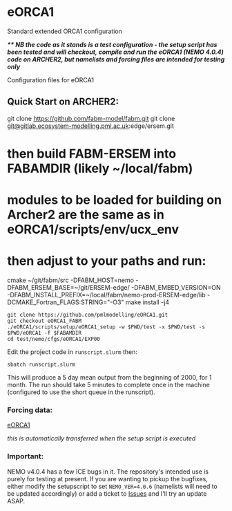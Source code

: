 # eORCA1
Standard extended ORCA1 configuration

**_\*\* NB the code as it stands is a test configuration - the setup script has been tested and will checkout, compile and run the eORCA1 (NEMO 4.0.4) code on ARCHER2, but namelists and forcing files are intended for testing only_**

Configuration files for eORCA1

## Quick Start on ARCHER2:
git clone https://github.com/fabm-model/fabm.git
git clone git@gitlab.ecosystem-modelling.pml.ac.uk:edge/ersem.git
# then build FABM-ERSEM into FABAMDIR (likely ~/local/fabm)
# modules to be loaded for building on Archer2 are the same as in eORCA1/scripts/env/ucx_env
# then adjust to your paths and run:
cmake ~/git/fabm/src -DFABM_HOST=nemo -DFABM_ERSEM_BASE=~/git/ERSEM-edge/ -DFABM_EMBED_VERSION=ON -DFABM_INSTALL_PREFIX=~/local/fabm/nemo-prod-ERSEM-edge/lib -DCMAKE_Fortran_FLAGS:STRING="-O3"
make install -j4


```
git clone https://github.com/pmlmodelling/eORCA1.git
git checkout eORCA1_FABM
./eORCA1/scripts/setup/eORCA1_setup -w $PWD/test -x $PWD/test -s $PWD/eORCA1 -f $FABAMDIR
cd test/nemo/cfgs/eORCA1/EXP00
```
Edit the project code in  `runscript.slurm` then:
```
sbatch runscript.slurm
```
This will produce a 5 day mean output from the beginning of 2000, for 1 month. The run should take 5 minutes to complete once in the machine (configured to use the short queue in the runscript).

### Forcing data:

[eORCA1](http://gws-access.ceda.ac.uk/public/jmmp_collab/eORCA1)

_this is automatically transferred when the setup script is executed_

### Important:

NEMO v4.0.4 has a few ICE bugs in it. The repository's intended use is purely for testing at present. If you are wanting to pickup the bugfixes, either modify the setupscript to set `NEMO_VER=4.0.6` (namelists will need to be updated accordingly) or add a ticket to [Issues](https://github.com/NOC-MSM/eORCA1/issues) and I'll try an update ASAP.
